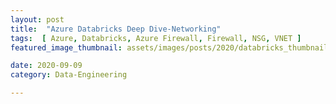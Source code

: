 ```yaml
---
layout: post  
title:  "Azure Databricks Deep Dive-Networking"  
tags:  [ Azure, Databricks, Azure Firewall, Firewall, NSG, VNET ]  
featured_image_thumbnail: assets/images/posts/2020/databricks_thumbnail.jpg  

date: 2020-09-09
category: Data-Engineering

---
```

<!--stackedit_data:
eyJoaXN0b3J5IjpbMzg5Mzc3OTEzXX0=
-->